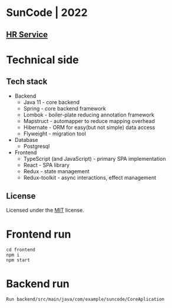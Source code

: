 # SunCode | 2022

## [HR Service](http://google.com/)

# Technical side

## Tech stack

- Backend
    - Java 11 - core backend
    - Spring - core backend framework
    - Lombok - boiler-plate reducing annotation framework
    - Mapstruct - automapper to reduce mapping overhead
    - Hibernate - ORM for easy(but not simple) data access
    - Flyweight - migration tool
- Database
    - Postgresql
- Frontend
    - TypeScript (and JavaScript) - primary SPA implementation
    - React - SPA library
    - Redux - state management
    - Redux-toolkit - async interactions, effect management

## License

Licensed under the [MIT](LICENSE.txt) license.

# Frontend run

```
cd frontend
npm i
npm start
```

# Backend run

```
Run backend/src/main/java/com/example/suncode/CoreAplication
```
